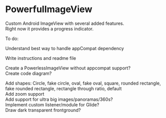 PowerfulImageView
=================

Custom Android ImageView with several added features.  
Right now it provides a progress indicator.  
  
To do:  
    
Understand best way to handle appCompat dependency  
  
Write instructions and readme file  
  
Create a PowerlessImageView without appcompat support?  
Create code diagram?  
  
Add shapes: Circle, fake circle, oval, fake oval, square, rounded rectangle, fake rounded rectangle, rectangle through ratio, default  
Add zoom support  
Add support for ultra big images/panoramas/360s?  
Implement custom listener/module for Glide?  
Draw dark transparent frontground?  
